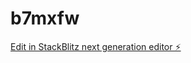 # b7mxfw

[Edit in StackBlitz next generation editor ⚡️](https://stackblitz.com/~/github.com/Norby125/b7mxfw)